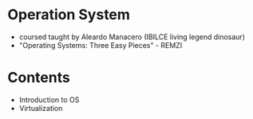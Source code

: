 # Operation System
- coursed taught by Aleardo Manacero (IBILCE living legend dinosaur)
- "Operating Systems: Three Easy Pieces" - REMZI

# Contents
- Introduction to OS
- Virtualization

